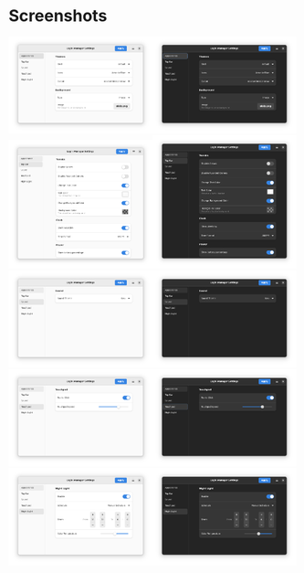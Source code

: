 # Screenshots

<img src="screenshot-1.png" width=50%/><img src="screenshot-1-dark.png" width=50%/>
<img src="screenshot-2.png" width=50%/><img src="screenshot-2-dark.png" width=50%/>
<img src="screenshot-3.png" width=50%/><img src="screenshot-3-dark.png" width=50%/>
<img src="screenshot-4.png" width=50%/><img src="screenshot-4-dark.png" width=50%/>
<img src="screenshot-5.png" width=50%/><img src="screenshot-5-dark.png" width=50%/>
